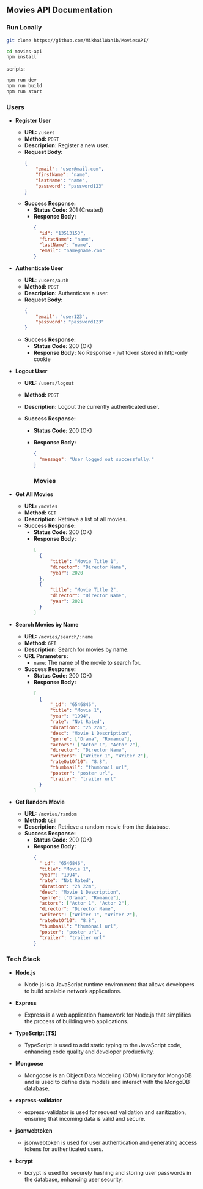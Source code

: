 ## Movies API Documentation

### Run Locally

<!-- git clone -->

```bash
git clone https://github.com/MikhailWahib/MoviesAPI/
```

```bash
cd movies-api
npm install
```

scripts:

```bash
npm run dev
npm run build
npm run start
```

### Users

- **Register User**

  - **URL:** `/users`
  - **Method:** `POST`
  - **Description:** Register a new user.
  - **Request Body:**
    ```json
    {
    	"email": "user@mail.com",
    	"firstName": "name",
    	"lastName": "name",
    	"password": "password123"
    }
    ```
  - **Success Response:**
    - **Status Code:** 201 (Created)
    - **Response Body:**
      ```json
      {
      	"id": "13513153",
      	"firstName": "name",
      	"lastName": "name",
      	"email": "name@name.com"
      }
      ```

- **Authenticate User**

  - **URL:** `/users/auth`
  - **Method:** `POST`
  - **Description:** Authenticate a user.
  - **Request Body:**
    ```json
    {
    	"email": "user123",
    	"password": "password123"
    }
    ```
  - **Success Response:**
    - **Status Code:** 200 (OK)
    - **Response Body:** No Response - jwt token stored in http-only cookie

- **Logout User**

  - **URL:** `/users/logout`
  - **Method:** `POST`
  - **Description:** Logout the currently authenticated user.
  - **Success Response:**

    - **Status Code:** 200 (OK)
    - **Response Body:**

      ```json
      {
      	"message": "User logged out successfully."
      }
      ```

      ### Movies

- **Get All Movies**

  - **URL:** `/movies`
  - **Method:** `GET`
  - **Description:** Retrieve a list of all movies.
  - **Success Response:**
    - **Status Code:** 200 (OK)
    - **Response Body:**
      ```json
      [
      	{
      		"title": "Movie Title 1",
      		"director": "Director Name",
      		"year": 2020
      	},
      	{
      		"title": "Movie Title 2",
      		"director": "Director Name",
      		"year": 2021
      	}
      ]
      ```

- **Search Movies by Name**

  - **URL:** `/movies/search/:name`
  - **Method:** `GET`
  - **Description:** Search for movies by name.
  - **URL Parameters:**
    - `name`: The name of the movie to search for.
  - **Success Response:**
    - **Status Code:** 200 (OK)
    - **Response Body:**
      ```json
      [
      	{
      		"_id": "6546846",
      		"title": "Movie 1",
      		"year": "1994",
      		"rate": "Not Rated",
      		"duration": "2h 22m",
      		"desc": "Movie 1 Description",
      		"genre": ["Drama", "Romance"],
      		"actors": ["Actor 1", "Actor 2"],
      		"director": "Director Name",
      		"writers": ["Writer 1", "Writer 2"],
      		"rateOutOf10": "8.8",
      		"thumbnail": "thumbnail url",
      		"poster": "poster url",
      		"trailer": "trailer url"
      	}
      ]
      ```

- **Get Random Movie**
  - **URL:** `/movies/random`
  - **Method:** `GET`
  - **Description:** Retrieve a random movie from the database.
  - **Success Response:**
    - **Status Code:** 200 (OK)
    - **Response Body:**
      ```json
      {
      	"_id": "6546846",
      	"title": "Movie 1",
      	"year": "1994",
      	"rate": "Not Rated",
      	"duration": "2h 22m",
      	"desc": "Movie 1 Description",
      	"genre": ["Drama", "Romance"],
      	"actors": ["Actor 1", "Actor 2"],
      	"director": "Director Name",
      	"writers": ["Writer 1", "Writer 2"],
      	"rateOutOf10": "8.8",
      	"thumbnail": "thumbnail url",
      	"poster": "poster url",
      	"trailer": "trailer url"
      }
      ```

### Tech Stack

- **Node.js**

  - Node.js is a JavaScript runtime environment that allows developers to build scalable network applications.

- **Express**

  - Express is a web application framework for Node.js that simplifies the process of building web applications.

- **TypeScript (TS)**

  - TypeScript is used to add static typing to the JavaScript code, enhancing code quality and developer productivity.

- **Mongoose**

  - Mongoose is an Object Data Modeling (ODM) library for MongoDB and is used to define data models and interact with the MongoDB database.

- **express-validator**

  - express-validator is used for request validation and sanitization, ensuring that incoming data is valid and secure.

- **jsonwebtoken**

  - jsonwebtoken is used for user authentication and generating access tokens for authenticated users.

- **bcrypt**
  - bcrypt is used for securely hashing and storing user passwords in the database, enhancing user security.
